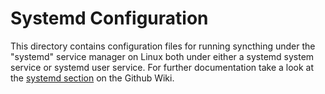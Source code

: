 # Systemd Configuration

This directory contains configuration files for running syncthing under the
"systemd" service manager on Linux both under either a systemd system service or
systemd user service. For further documentation take a look at the [systemd
section][1] on the Github Wiki.

[1]: https://github.com/syncthing/syncthing/wiki/Autostart-syncthing#systemd
